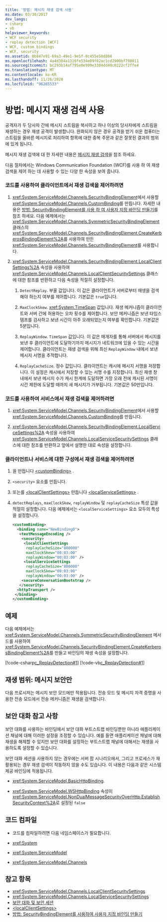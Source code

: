 ```yaml
---
title: '방법: 메시지 재생 검색 사용'
ms.date: 03/30/2017
dev_langs:
- csharp
- vb
helpviewer_keywords:
- WCF security
- replay detection [WCF]
- WCF, custom bindings
- WCF, security
ms.assetid: 8b847e91-69a3-49e1-9e5f-0c455e50d804
ms.openlocfilehash: 4a4d304a1316fe534e09f02ac1cd2900bf798011
ms.sourcegitcommit: bc293b14af795e0e999e3304dd40c0222cf2ffe4
ms.translationtype: MT
ms.contentlocale: ko-KR
ms.lasthandoff: 11/26/2020
ms.locfileid: "96265533"
---
```

# <a name="how-to-enable-message-replay-detection"></a>방법: 메시지 재생 검색 사용

공격자가 두 당사자 간에 메시지 스트림을 복사하고 하나 이상의 당사자에게 스트림을 재생하는 경우 재생 공격이 발생합니다. 완화되지 않은 경우 공격을 받기 쉬운 컴퓨터는 스트림을 올바른 메시지로 처리하여 항목에 대한 중복 주문과 같은 잘못된 결과의 범위에 있게 됩니다.  
  
 메시지 재생 검색에 대 한 자세한 내용은 [메시지 재생 검색](/previous-versions/msp-n-p/ff649371(v=pandp.10))을 참조 하세요.  
  
 다음 절차에서는 Windows Communication Foundation (WCF)를 사용 하 여 재생 검색을 제어 하는 데 사용할 수 있는 다양 한 속성을 보여 줍니다.  
  
### <a name="to-control-replay-detection-on-the-client-using-code"></a>코드를 사용하여 클라이언트에서 재생 검색을 제어하려면  
  
1. <xref:System.ServiceModel.Channels.SecurityBindingElement>에서 사용할 <xref:System.ServiceModel.Channels.CustomBinding>를 만듭니다. 자세한 내용은 [방법: SecurityBindingElement를 사용 하 여 사용자 지정 바인딩 만들기](how-to-create-a-custom-binding-using-the-securitybindingelement.md)를 참조 하세요. 다음 예제에서는 <xref:System.ServiceModel.Channels.SymmetricSecurityBindingElement> 클래스의 <xref:System.ServiceModel.Channels.SecurityBindingElement.CreateKerberosBindingElement%2A>를 사용하여 만든 <xref:System.ServiceModel.Channels.SecurityBindingElement>를 사용합니다.  
  
2. <xref:System.ServiceModel.Channels.SecurityBindingElement.LocalClientSettings%2A> 속성을 사용하여 <xref:System.ServiceModel.Channels.LocalClientSecuritySettings> 클래스에 대한 참조를 반환하고 다음 속성을 적절히 설정합니다.  
  
    1. `DetectReplay`. 부울 값입니다. 이 값은 클라이언트가 서버로부터 재생을 검색해야 하는지 여부를 제어합니다. 기본값은 `true`입니다.  
  
    2. `MaxClockSkew`. <xref:System.TimeSpan> 값입니다. 재생 메커니즘이 클라이언트와 서버 간에 허용하는 오차 횟수를 제어합니다. 보안 메커니즘은 보낸 타임스탬프를 검사하고 보낸 시간이 아주 오래되었는지 여부를 확인합니다. 기본값은 5분입니다.  
  
    3. `ReplayWindow`. `TimeSpan` 값입니다. 이 값은 매개자를 통해 서버에서 메시지를 보낸 후 클라이언트에 도달하기까지 메시지가 네트워크에 있을 수 있는 시간을 제어합니다. 클라이언트는 재생 검색을 위해 최신 `ReplayWindow` 내에서 보낸 메시지 서명을 추적합니다.  
  
    4. `ReplayCacheSize`. 정수 값입니다. 클라이언트는 캐시에 메시지 서명을 저장합니다. 이 설정은 캐시에서 저장할 수 있는 서명 수를 지정합니다. 최신 재생 창 내에서 보낸 메시지 수가 캐시 한계에 도달하면 가장 오래 전에 캐시된 서명이 시간 제한에 도달할 때까지 새 메시지가 거부됩니다. 기본값은 50만입니다.  
  
### <a name="to-control-replay-detection-on-the-service-using-code"></a>코드를 사용하여 서비스에서 재생 검색을 제어하려면  
  
1. <xref:System.ServiceModel.Channels.SecurityBindingElement>에서 사용할 <xref:System.ServiceModel.Channels.CustomBinding>를 만듭니다.  
  
2. <xref:System.ServiceModel.Channels.SecurityBindingElement.LocalServiceSettings%2A> 속성을 사용하여 <xref:System.ServiceModel.Channels.LocalServiceSecuritySettings> 클래스에 대한 참조를 반환하고 앞에서 설명한 대로 속성을 설정합니다.  
  
### <a name="to-control-replay-detection-in-configuration-for-the-client-or-service"></a>클라이언트나 서비스에 대한 구성에서 재생 검색을 제어하려면  
  
1. 을 만듭니다 [\<customBinding>](../../configure-apps/file-schema/wcf/custombinding.md) .  
  
2. `<security>` 요소를 만듭니다.  
  
3. 또는를 [\<localClientSettings>](../../configure-apps/file-schema/wcf/localclientsettings-element.md) 만듭니다 [\<localServiceSettings>](../../configure-apps/file-schema/wcf/localservicesettings-element.md) .  
  
4. `detectReplays`, `maxClockSkew`, `replayWindow` 및 `replayCacheSize` 특성 값을 적절히 설정합니다. 다음 예제에서는 `<localServiceSettings>` 요소 모두의 특성을 설정합니다.  
  
    ```xml  
    <customBinding>  
      <binding name="NewBinding0">  
       <textMessageEncoding />  
        <security>  
         <localClientSettings
          replayCacheSize="800000"
          maxClockSkew="00:03:00"  
          replayWindow="00:03:00" />  
         <localServiceSettings
          replayCacheSize="800000"
          maxClockSkew="00:03:00"  
          replayWindow="00:03:00" />  
        <secureConversationBootstrap />  
       </security>  
      <httpTransport />  
     </binding>  
    </customBinding>  
    ```  
  
## <a name="example"></a>예제  

 다음 예제에서는 <xref:System.ServiceModel.Channels.SymmetricSecurityBindingElement> 메서드를 사용하여 <xref:System.ServiceModel.Channels.SecurityBindingElement.CreateKerberosBindingElement%2A>를 만들고 바인딩의 재생 속성을 설정합니다.  
  
 [!code-csharp[c_ReplayDetection#1](../../../../samples/snippets/csharp/VS_Snippets_CFX/c_replaydetection/cs/source.cs#1)]
 [!code-vb[c_ReplayDetection#1](../../../../samples/snippets/visualbasic/VS_Snippets_CFX/c_replaydetection/vb/source.vb#1)]  
  
## <a name="scope-of-replay-message-security-only"></a>재생 범위: 메시지 보안만  

 다음 프로시저는 메시지 보안 모드에만 적용됩니다. 전송 모드 및 메시지 자격 증명을 사용한 전송 모드에서 전송 메커니즘은 재생을 검색합니다.  
  
## <a name="secure-conversation-notes"></a>보안 대화 참고 사항  

 보안 대화를 사용하는 바인딩에서 보안 대화 부트스트랩 바인딩뿐만 아니라 애플리케이션 채널에 대해 이러한 설정을 조정할 수 있습니다. 예를 들면 애플리케이션 채널에 대해 재생을 해제할 수 있지만 보안 대화를 설정하는 부트스트랩 채널에 대해서는 재생을 사용하도록 설정할 수 있습니다.  
  
 보안 대화 세션을 사용하지 않는 경우에는 서버 팜 시나리오에서, 그리고 프로세스가 재활용되는 경우 재생 검색이 작동하지 않을 수도 있습니다. 이 내용은 다음과 같은 시스템 제공 바인딩에 적용됩니다.  
  
- <xref:System.ServiceModel.BasicHttpBinding>.  
  
- <xref:System.ServiceModel.WSHttpBinding> 속성이 <xref:System.ServiceModel.NonDualMessageSecurityOverHttp.EstablishSecurityContext%2A>로 설정된 `false`  
  
## <a name="compiling-the-code"></a>코드 컴파일  
  
- 코드를 컴파일하려면 다음 네임스페이스가 필요합니다.  
  
- <xref:System>  
  
- <xref:System.ServiceModel>  
  
- <xref:System.ServiceModel.Channels>  
  
## <a name="see-also"></a>참고 항목

- <xref:System.ServiceModel.Channels.LocalClientSecuritySettings>
- <xref:System.ServiceModel.Channels.LocalServiceSecuritySettings>
- [보안 대화 및 보안 세션](secure-conversations-and-secure-sessions.md)
- [\<localClientSettings>](../../configure-apps/file-schema/wcf/localclientsettings-element.md)
- [방법: SecurityBindingElement를 사용하여 사용자 지정 바인딩 만들기](how-to-create-a-custom-binding-using-the-securitybindingelement.md)

